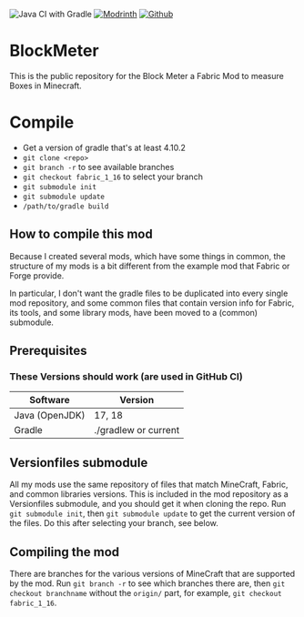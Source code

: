 ![Java CI with Gradle](https://github.com/ModProg/BlockMeter/workflows/Java%20CI%20with%20Gradle/badge.svg) 
[![Modrinth](https://img.shields.io/modrinth/dt/blockmeter?label=Modrinth)](https://modrinth.com/mod/blockmeter)
[![Github](https://cf.way2muchnoise.eu/blockmeterfabric.svg)](https://www.curseforge.com/minecraft/mc-mods/blockmeterfabric)

# BlockMeter

This is the public repository for the Block Meter a Fabric Mod to measure Boxes in Minecraft.

# Compile

- Get a version of gradle that's at least 4.10.2
- `git clone <repo>`
- `git branch -r` to see available branches
- `git checkout fabric_1_16` to select your branch
- `git submodule init`
- `git submodule update`
- `/path/to/gradle build`

## How to compile this mod

Because I created several mods, which have some things in common, the structure of my mods is a bit different from the example mod that Fabric or Forge provide.

In particular, I don't want the gradle files to be duplicated into every single mod repository, and some common files that contain version info for Fabric, its tools, and some library mods, have been moved to a (common) submodule.

## Prerequisites

### These Versions should work (are used in GitHub CI)

| Software       | Version              |
| -------------- | -------------------- |
| Java (OpenJDK) | 17, 18               |
| Gradle         | ./gradlew or current |

## Versionfiles submodule

All my mods use the same repository of files that match MineCraft, Fabric, and common libraries versions. This is included in the mod repository as a Versionfiles submodule, and you should get it when cloning the repo. Run `git submodule init`, then `git submodule update` to get the current version of the files. Do this after selecting your branch, see below.

## Compiling the mod

There are branches for the various versions of MineCraft that are supported by the mod. Run `git branch -r` to see which branches there are, then `git checkout branchname` without the `origin/` part, for example, `git checkout fabric_1_16`.
